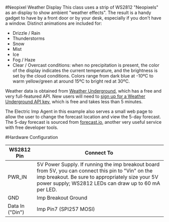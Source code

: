 #Neopixel Weather Display
This class uses a strip of WS2812 "Neopixels" as an display to show ambient "weather effects". The result is a handy gadget to have by a front door or by your desk, especially if you don't have a window. Distinct animations are included for:

* Drizzle / Rain
* Thunderstorms
* Snow
* Mist
* Ice
* Fog / Haze
* Clear / Overcast conditions: when no precipitation is present, the color of the display indicates the current temperature, and the brightness is set by the cloud conditions. Colors range from dark blue at -10ºC to warm yellow/green at around 15ºC to bright red at 30ºC. 

Weather data is obtained from [Weather Underground](http://wunderground.com), which has a free and very full-featured API. New users will need to [sign up for a Weather Underground API key,](http://www.wunderground.com/weather/api/) which is free and takes less than 5 minutes. 

The Electric Imp Agent in this example also serves a small web page to allow the user to change the forecast location and view the 5-day forecast. The 5-day forecast is sourced from [forecast.io](http://forecast.io), another very useful service with free developer tools. 

#Hardware Configuration

| WS2812 Pin | Connect To |
|------------|------------|
| PWR_IN | 5V Power Supply. If running the imp breakout board from 5V, you can connect this pin to "Vin" on the imp breakout. Be sure to appropriately size your 5V power supply; WS2812 LEDs can draw up to 60 mA per LED. |
| GND | Imp Breakout Ground |
| Data In ("Din") | Imp Pin7 (SPI257 MOSI) |

